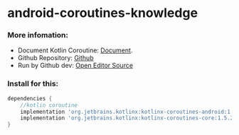 # android-coroutines-knowledge
### More infomation:
- Document Kotlin Coroutine: [Document](https://kotlinlang.org/docs/coroutines-guide.html).
- Github Repository: [Github](https://github.com/Kotlin/kotlinx.coroutines)
- Run by Github dev: [Open Editor Source](https://github.dev/huyhuynh1905/android-coroutines-knowledge)


### Install for this:
```gradle
dependencies {
    //kotlin coroutine
    implementation 'org.jetbrains.kotlinx:kotlinx-coroutines-android:1.5.2'
    implementation 'org.jetbrains.kotlinx:kotlinx-coroutines-core:1.5.2'
}
```